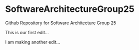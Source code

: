 # SoftwareArchitectureGroup25
 Github Repository for Software Architecture Group 25

This is our first edit...

I am making another edit...